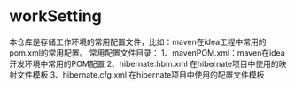 # workSetting
本仓库是存储工作环境的常用配置文件，比如：maven在idea工程中常用的pom.xml的常用配置。
常用配置文件目录：
1、mavenPOM.xml：maven在idea开发环境中常用的POM配置
2、hibernate.hbm.xml 在hibernate项目中使用的映射文件模板
3、hibernate.cfg.xml 在hibernate项目中使用的配置文件模板
